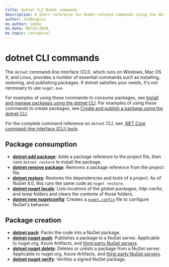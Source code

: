 ```yaml
---
title: dotnet CLI NuGet commands
description: A short reference for NuGet-related commands using the dotnet command-line interface.
author: JonDouglas
ms.author: jodou
ms.date: 06/24/2019
ms.topic: conceptual
---
```


# dotnet CLI commands

The `dotnet` command-line interface (CLI), which runs on Windows, Mac OS X, and Linux, provides a number of essential commands such as installing, restoring, and publishing packages. If dotnet satisfies your needs, it's not necessary to use `nuget.exe`.

For examples of using these commands to consume packages, see [Install and manage packages using the dotnet CLI](../consume-packages/install-use-packages-dotnet-cli.md). For examples of using these commands to create packages, see [Create and publish a package using the dotnet CLI](../quickstart/create-and-publish-a-package-using-the-dotnet-cli.md).

For the complete command reference on `dotnet` CLI, see [.NET Core command-line interface (CLI) tools](/dotnet/core/tools/?tabs=netcore2x).

## Package consumption

- [**dotnet add package**](/dotnet/core/tools/dotnet-add-package): Adds a package reference to the project file, then runs `dotnet restore` to install the package.
- [**dotnet remove package**](/dotnet/core/tools/dotnet-remove-package): Removes a package reference from the project file.
- [**dotnet restore**](/dotnet/core/tools/dotnet-restore?tabs=netcore2x): Restores the dependencies and tools of a project. As of NuGet 4.0, this runs the same code as `nuget restore`.
- [**dotnet nuget locals**](/dotnet/core/tools/dotnet-nuget-locals): Lists locations of the *global-packages*, *http-cache*, and *temp* folders and clears the contents of those folders.
- [**dotnet new nugetconfig**](/dotnet/core/tools/dotnet-new): Creates a [`nuget.config`](../reference/nuget-config-file.md) file to configure NuGet's behavior.

## Package creation

- [**dotnet pack**](/dotnet/core/tools/dotnet-pack?tabs=netcore2x): Packs the code into a NuGet package.
- [**dotnet nuget push**](/dotnet/core/tools/dotnet-nuget-push): Publishes a package to a NuGet server. Applicable to nuget.org, Azure Artifacts, and [third-party NuGet servers](../hosting-packages/overview.md).
- [**dotnet nuget delete**](/dotnet/core/tools/dotnet-nuget-delete): Deletes or unlists a package from a NuGet server. Applicable to nuget.org, Azure Artifacts, and [third-party NuGet servers](../hosting-packages/overview.md).
- [**dotnet nuget verify**](/dotnet/core/tools/dotnet-nuget-verify): Verifies a signed NuGet package.
